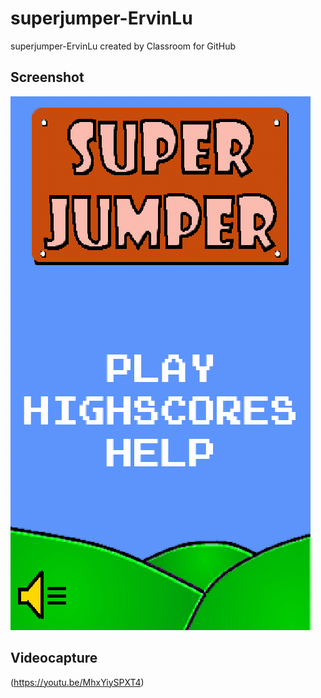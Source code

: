 # superjumper-ErvinLu
superjumper-ErvinLu created by Classroom for GitHub

## Screenshot

![alt tag](https://github.com/DeLaSalleUniversity-Manila/superjumper-ErvinLu/blob/master/device-2015-12-08-132812.png)

## Videocapture

(https://youtu.be/MhxYiySPXT4)
